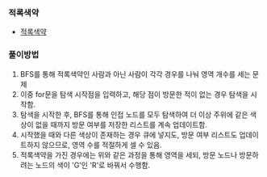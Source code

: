### 적록색약
- [적록색약](https://www.acmicpc.net/problem/10026)
### 풀이방법
1. BFS를 통해 적록색약인 사람과 아닌 사람이 각각 경우를 나눠 영역 개수를 세는 문제
2. 이중 for문을 탐색 시작점을 입력하고, 해당 점이 방문한 적이 없는 경우 탐색을 시작함.
3. 탐색을 시작한 후, BFS를 통해 인접 노드를 모두 탐색하여 더 이상 주위에 같은 색상이 없을 때까지 방문 여부를 저장한 리스트를 계속 업데이트함.
4. 시작했을 때와 다른 색상이 존재하는 경우 큐에 넣지도, 방문 여부 리스트도 업데이트하지 않으므로, 영역 수를 적절하게 셀 수 있음.
5. 적록색약을 가진 경우에는 위와 같은 과정을 통해 영역을 세되, 방문 노드나 방문하려는 노드의 색이 'G'인 'R'로 바꿔서 수행함.